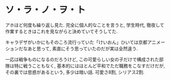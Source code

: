 # ソ・ラ・ノ・ヲ・ト

アホほど何度も繰り返し見た.
完全に個人的なことを言うと, 学生時代, 徹夜して作業するときはこれを見ながらと決めていてそうしてた.

<div class="youtube" src-id="VJGk7ZWUkS0"></div>

キャラデザがいかにもそのころ流行っていた「けいおん」ひいては京都アニメーションだなあと思って, 素直にそう思っていたのだが実は全然違う.

一応は戦争ものになるのだろうけど,
この可愛らしい女の子だけで構成された部隊は特に戦うこともなく,
基本的にはほとんど平和でただ職務をこなすだけだが,
その裏では思惑があるという, 多少は暗い話.
可愛さ8割, シリアス2割.
